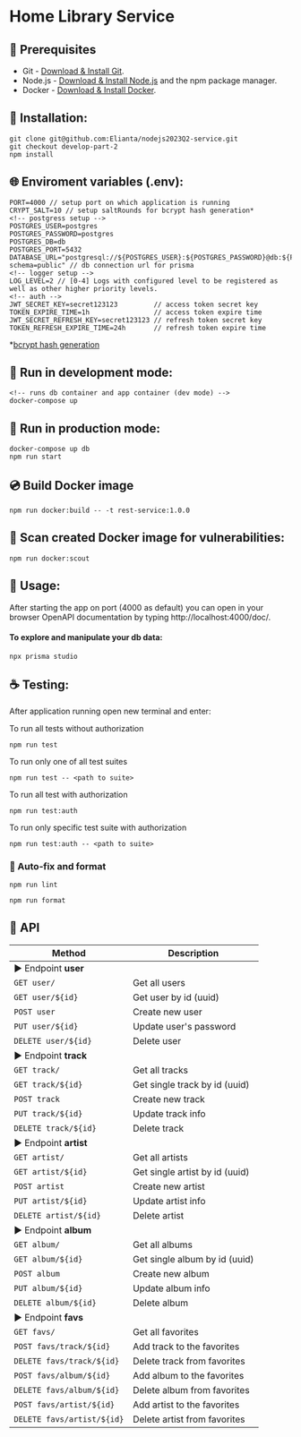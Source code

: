 # Home Library Service

## :seedling: Prerequisites

- Git - [Download & Install Git](https://git-scm.com/downloads).
- Node.js - [Download & Install Node.js](https://nodejs.org/en/download/) and the npm package manager.
- Docker - [Download & Install Docker](https://www.docker.com/products/docker-desktop/).

## :hammer: Installation:

    git clone git@github.com:Elianta/nodejs2023Q2-service.git
    git checkout develop-part-2
    npm install

## :globe_with_meridians: Enviroment variables (.env):

    PORT=4000 // setup port on which application is running
    CRYPT_SALT=10 // setup saltRounds for bcrypt hash generation*
    <!-- postgress setup -->
    POSTGRES_USER=postgres
    POSTGRES_PASSWORD=postgres
    POSTGRES_DB=db
    POSTGRES_PORT=5432
    DATABASE_URL="postgresql://${POSTGRES_USER}:${POSTGRES_PASSWORD}@db:${POSTGRES_PORT}/${POSTGRES_DB}?schema=public" // db connection url for prisma
    <!-- logger setup -->
    LOG_LEVEL=2 // [0-4] Logs with configured level to be registered as well as other higher priority levels.
    <!-- auth -->
    JWT_SECRET_KEY=secret123123         // access token secret key
    TOKEN_EXPIRE_TIME=1h                // access token expire time
    JWT_SECRET_REFRESH_KEY=secret123123 // refresh token secret key
    TOKEN_REFRESH_EXPIRE_TIME=24h       // refresh token expire time

\*[bcrypt hash generation](https://github.com/kelektiv/node.bcrypt.js#usage)

## :runner: Run in development mode:

    <!-- runs db container and app container (dev mode) -->
    docker-compose up

## :running: Run in production mode:

    docker-compose up db
    npm run start

## :cd: Build Docker image

    npm run docker:build -- -t rest-service:1.0.0

## :telescope: Scan created Docker image for vulnerabilities:

    npm run docker:scout

## :open_hands: Usage:

After starting the app on port (4000 as default) you can open
in your browser OpenAPI documentation by typing http://localhost:4000/doc/.

#### To explore and manipulate your db data:

    npx prisma studio

## :coffee: Testing:

After application running open new terminal and enter:

To run all tests without authorization

```
npm run test
```

To run only one of all test suites

```
npm run test -- <path to suite>
```

To run all test with authorization

```
npm run test:auth
```

To run only specific test suite with authorization

```
npm run test:auth -- <path to suite>
```

### :nail_care: Auto-fix and format

```
npm run lint
```

```
npm run format
```

## :ledger: API

| Method                              | Description                    |
| ----------------------------------- | ------------------------------ |
| :arrow_forward: Endpoint **user**   |                                |
| `GET user/`                         | Get all users                  |
| `GET user/${id}`                    | Get user by id (uuid)          |
| `POST user`                         | Create new user                |
| `PUT user/${id}`                    | Update user's password         |
| `DELETE user/${id}`                 | Delete user                    |
| :arrow_forward: Endpoint **track**  |                                |
| `GET track/`                        | Get all tracks                 |
| `GET track/${id}`                   | Get single track by id (uuid)  |
| `POST track`                        | Create new track               |
| `PUT track/${id}`                   | Update track info              |
| `DELETE track/${id}`                | Delete track                   |
| :arrow_forward: Endpoint **artist** |                                |
| `GET artist/`                       | Get all artists                |
| `GET artist/${id}`                  | Get single artist by id (uuid) |
| `POST artist`                       | Create new artist              |
| `PUT artist/${id}`                  | Update artist info             |
| `DELETE artist/${id}`               | Delete artist                  |
| :arrow_forward: Endpoint **album**  |                                |
| `GET album/`                        | Get all albums                 |
| `GET album/${id}`                   | Get single album by id (uuid)  |
| `POST album`                        | Create new album               |
| `PUT album/${id}`                   | Update album info              |
| `DELETE album/${id}`                | Delete album                   |
| :arrow_forward: Endpoint **favs**   |                                |
| `GET favs/`                         | Get all favorites              |
| `POST favs/track/${id}`             | Add track to the favorites     |
| `DELETE favs/track/${id}`           | Delete track from favorites    |
| `POST favs/album/${id}`             | Add album to the favorites     |
| `DELETE favs/album/${id}`           | Delete album from favorites    |
| `POST favs/artist/${id}`            | Add artist to the favorites    |
| `DELETE favs/artist/${id}`          | Delete artist from favorites   |
